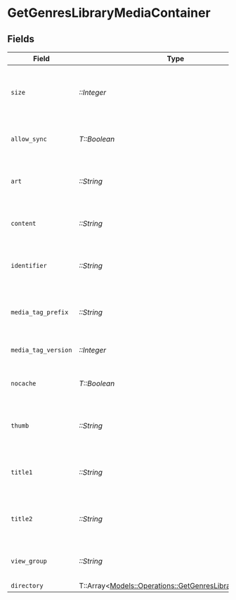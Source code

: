 # GetGenresLibraryMediaContainer


## Fields

| Field                                                                                                           | Type                                                                                                            | Required                                                                                                        | Description                                                                                                     | Example                                                                                                         |
| --------------------------------------------------------------------------------------------------------------- | --------------------------------------------------------------------------------------------------------------- | --------------------------------------------------------------------------------------------------------------- | --------------------------------------------------------------------------------------------------------------- | --------------------------------------------------------------------------------------------------------------- |
| `size`                                                                                                          | *::Integer*                                                                                                     | :heavy_check_mark:                                                                                              | Number of media items returned in this response.                                                                | 50                                                                                                              |
| `allow_sync`                                                                                                    | *T::Boolean*                                                                                                    | :heavy_check_mark:                                                                                              | Indicates whether syncing is allowed.                                                                           | false                                                                                                           |
| `art`                                                                                                           | *::String*                                                                                                      | :heavy_check_mark:                                                                                              | URL for the background artwork of the media container.                                                          | /:/resources/show-fanart.jpg                                                                                    |
| `content`                                                                                                       | *::String*                                                                                                      | :heavy_check_mark:                                                                                              | The content type or mode.                                                                                       | secondary                                                                                                       |
| `identifier`                                                                                                    | *::String*                                                                                                      | :heavy_check_mark:                                                                                              | An plugin identifier for the media container.                                                                   | com.plexapp.plugins.library                                                                                     |
| `media_tag_prefix`                                                                                              | *::String*                                                                                                      | :heavy_check_mark:                                                                                              | The prefix used for media tag resource paths.                                                                   | /system/bundle/media/flags/                                                                                     |
| `media_tag_version`                                                                                             | *::Integer*                                                                                                     | :heavy_check_mark:                                                                                              | The version number for media tags.                                                                              | 1734362201                                                                                                      |
| `nocache`                                                                                                       | *T::Boolean*                                                                                                    | :heavy_check_mark:                                                                                              | Specifies whether caching is disabled.                                                                          | true                                                                                                            |
| `thumb`                                                                                                         | *::String*                                                                                                      | :heavy_check_mark:                                                                                              | URL for the thumbnail image of the media container.                                                             | /:/resources/show.png                                                                                           |
| `title1`                                                                                                        | *::String*                                                                                                      | :heavy_check_mark:                                                                                              | The primary title of the media container.                                                                       | TV Series                                                                                                       |
| `title2`                                                                                                        | *::String*                                                                                                      | :heavy_check_mark:                                                                                              | The secondary title of the media container.                                                                     | By Starring Actor                                                                                               |
| `view_group`                                                                                                    | *::String*                                                                                                      | :heavy_check_mark:                                                                                              | Identifier for the view group layout.                                                                           | secondary                                                                                                       |
| `directory`                                                                                                     | T::Array<[Models::Operations::GetGenresLibraryDirectory](../../models/operations/getgenreslibrarydirectory.md)> | :heavy_minus_sign:                                                                                              | N/A                                                                                                             |                                                                                                                 |